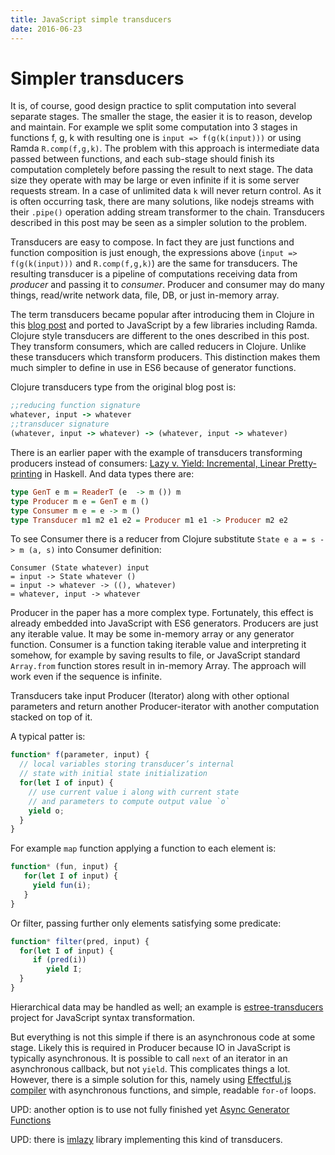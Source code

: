 ```yaml
---
title: JavaScript simple transducers
date: 2016-06-23
---
```

# Simpler transducers

It is, of course, good design practice to split computation into several
separate stages. The smaller the stage, the easier it is to reason, develop
and maintain. For example we split some computation into 3 stages in functions
f, g, k with resulting one is `input => f(g(k(input)))` or using Ramda
`R.comp(f,g,k)`. The problem with this approach is intermediate data passed
between functions, and each sub-stage should finish its computation completely
before passing the result to next stage. The data size they operate with may
be large or even infinite if it is some server requests stream. In a case of
unlimited data `k` will never return control. As it is often occurring task,
there are many solutions, like nodejs streams with their `.pipe()` operation
adding stream transformer to the chain. Transducers described in this post may
be seen as a simpler solution to the problem.

Transducers are easy to compose. In fact they are just functions and function
composition is just enough, the expressions above (`input => f(g(k(input)))`
and `R.comp(f,g,k)`) are the same for transducers. The resulting transducer
is a pipeline of computations receiving data from _producer_ and passing it
to _consumer_. Producer and consumer may do many things, read/write network
data, file, DB, or just in-memory array.

The term transducers became popular after introducing them in Clojure in this
[blog post](http://blog.cognitect.com/blog/2014/8/6/transducers-are-coming)
and ported to JavaScript by a few libraries including Ramda.
Clojure style transducers are different to the ones described in this post.
They transform consumers, which are called reducers in Clojure. Unlike these
transducers which transform producers. This distinction makes them much simpler
to define in use in ES6 because of generator functions.

Clojure transducers type from the original blog post is:

```clojure
;;reducing function signature
whatever, input -> whatever
;;transducer signature
(whatever, input -> whatever) -> (whatever, input -> whatever)
```

There is an earlier paper with the example of transducers transforming producers
instead of consumers:
[Lazy v. Yield: Incremental, Linear Pretty-printing](http://okmij.org/ftp/continuations/PPYield/yield-pp.pdf)
 in Haskell. And data types there are:

```haskell
type GenT e m = ReaderT (e  -> m ()) m
type Producer m e = GenT e m ()
type Consumer m e = e -> m ()
type Transducer m1 m2 e1 e2 = Producer m1 e1 -> Producer m2 e2
```

To see Consumer there is a reducer from Clojure substitute
`State e a = s -> m (a, s)` into Consumer definition:

```
Consumer (State whatever) input
= input -> State whatever ()
= input -> whatever -> ((), whatever)
= whatever, input -> whatever
```

Producer in the paper has a more complex type. Fortunately, this effect is already
embedded into JavaScript with ES6 generators. Producers are just any iterable value.
It may be some in-memory array or any generator function. Consumer is a function
taking iterable value and interpreting it somehow, for example by saving results
to file, or JavaScript standard `Array.from` function stores result in in-memory
Array. The approach will work even if the sequence is infinite.

Transducers take input Producer (Iterator) along with other optional parameters
and return another Producer-iterator with another computation stacked on top of it.

A typical patter is:

```javascript
function* f(parameter, input) {
  // local variables storing transducer’s internal
  // state with initial state initialization
  for(let I of input) {
    // use current value i along with current state
    // and parameters to compute output value `o`
    yield o;
  }
}
```

For example `map` function applying a function to each element is:

```javascript
function* (fun, input) {
   for(let I of input) {
     yield fun(i);
   }
}
```

Or filter, passing further only elements satisfying some predicate:

```javascript
function* filter(pred, input) {
  for(let I of input) {
     if (pred(i))
        yield I;
  }
}
```

Hierarchical data may be handled as well; an example is
[estree-transducers](https://github.com/awto/estree-transducers)
project for JavaScript syntax transformation.

But everything is not this simple if there is an asynchronous code at some
stage.  Likely this is required in Producer because IO in JavaScript is typically
asynchronous. It is possible to call `next` of an iterator in an asynchronous
callback, but not `yield`. This complicates things a lot. However, there is a
simple solution for this, namely using
[Effectful.js compiler](https://github.com/awto/effectfuljs)
with asynchronous functions, and simple, readable `for-of` loops.


UPD: another option is to use not fully finished yet
[Async Generator Functions](https://github.com/tc39/proposal-async-iteration)

UPD: there is [imlazy](https://github.com/benji6/imlazy) library implementing
this kind of transducers.

